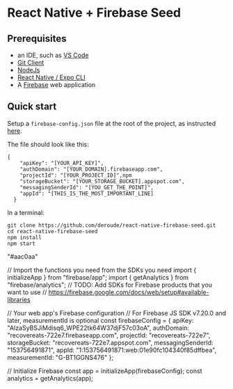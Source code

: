 # React Native + Firebase Seed

## Prerequisites

- an IDE, such as [VS Code](https://code.visualstudio.com/)
- [Git Client](https://git-scm.com/download/win)
- [NodeJs](https://nodejs.org/en/)
- [React Native / Expo CLI](https://reactnative.dev/docs/environment-setup)
- A [Firebase](https://firebase.google.com/docs/web/setup) web application

## Quick start

Setup a `firebase-config.json` file at the root of the project, as instructed [here](https://docs.expo.dev/guides/using-firebase/).

The file should look like this:

```
{
    "apiKey": "[YOUR_API_KEY]",
    "authDomain": "[YOUR_DOMAIN].firebaseapp.com",
    "projectId": "[YOUR_PROJECT_ID]",npm
    "storageBucket": "[YOUR_STORAGE_BUCKET].appspot.com",
    "messagingSenderId": "[YOU_GET_THE_POINT]",
    "appId": "[THIS_IS_THE_MOST_IMPORTANT_LINE]
  }
```

In a terminal:

```
git clone https://github.com/deroude/react-native-firebase-seed.git
cd react-native-firebase-seed
npm install
npm start
```

"#aac0aa"

// Import the functions you need from the SDKs you need
import { initializeApp } from "firebase/app";
import { getAnalytics } from "firebase/analytics";
// TODO: Add SDKs for Firebase products that you want to use
// https://firebase.google.com/docs/web/setup#available-libraries

// Your web app's Firebase configuration
// For Firebase JS SDK v7.20.0 and later, measurementId is optional
const firebaseConfig = {
apiKey: "AIzaSyBSJiMdisq6_WPE22tk64W37djF57c03oA",
authDomain: "recovereats-722e7.firebaseapp.com",
projectId: "recovereats-722e7",
storageBucket: "recovereats-722e7.appspot.com",
messagingSenderId: "153756491871",
appId: "1:153756491871:web:01e90fc104340f85dffbea",
measurementId: "G-BT1GGNS476"
};

// Initialize Firebase
const app = initializeApp(firebaseConfig);
const analytics = getAnalytics(app);

